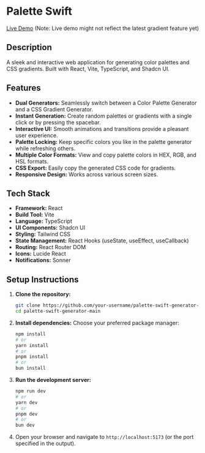 # Palette Swift

[Live Demo](https://paletteswift.netlify.app/) (Note: Live demo might not reflect the latest gradient feature yet)

## Description

A sleek and interactive web application for generating color palettes and CSS gradients. Built with React, Vite, TypeScript, and Shadcn UI.

## Features

*   **Dual Generators:** Seamlessly switch between a Color Palette Generator and a CSS Gradient Generator.
*   **Instant Generation:** Create random palettes or gradients with a single click or by pressing the spacebar.
*   **Interactive UI:** Smooth animations and transitions provide a pleasant user experience.
*   **Palette Locking:** Keep specific colors you like in the palette generator while refreshing others.
*   **Multiple Color Formats:** View and copy palette colors in HEX, RGB, and HSL formats.
*   **CSS Export:** Easily copy the generated CSS code for gradients.
*   **Responsive Design:** Works across various screen sizes.

## Tech Stack

*   **Framework:** React
*   **Build Tool:** Vite
*   **Language:** TypeScript
*   **UI Components:** Shadcn UI
*   **Styling:** Tailwind CSS
*   **State Management:** React Hooks (useState, useEffect, useCallback)
*   **Routing:** React Router DOM
*   **Icons:** Lucide React
*   **Notifications:** Sonner

## Setup Instructions

1.  **Clone the repository:**
    ```bash
    git clone https://github.com/your-username/palette-swift-generator-main.git # Replace with actual repo URL if different
    cd palette-swift-generator-main
    ```

2.  **Install dependencies:**
    Choose your preferred package manager:
    ```bash
    npm install
    # or
    yarn install
    # or
    pnpm install
    # or
    bun install
    ```

3.  **Run the development server:**
    ```bash
    npm run dev
    # or
    yarn dev
    # or
    pnpm dev
    # or
    bun dev
    ```

4.  Open your browser and navigate to `http://localhost:5173` (or the port specified in the output).

